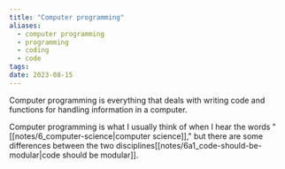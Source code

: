 ```yaml
---
title: "Computer programming"
aliases:
  - computer programming
  - programming
  - coding
  - code
tags: 
date: 2023-08-15
---
```

Computer programming is everything that deals with writing code and functions for handling information in a computer.

Computer programming is what I usually think of when I hear the words "[[notes/6_computer-science|computer science]]," but there are some differences between the two disciplines[[notes/6a1_code-should-be-modular|code should be modular]].